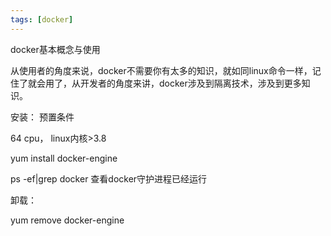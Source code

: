 ```yaml
---
tags: [docker]
---
```


docker基本概念与使用

从使用者的角度来说，docker不需要你有太多的知识，就如同linux命令一样，记住了就会用了，从开发者的角度来讲，docker涉及到隔离技术，涉及到更多知识。


安装：
预置条件

64 cpu， linux内核>3.8

yum install docker-engine

ps -ef|grep docker 查看docker守护进程已经运行

卸载：

yum remove docker-engine

